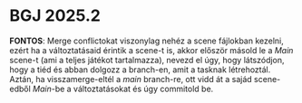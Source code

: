 # BGJ 2025.2

**FONTOS**: Merge conflictokat viszonylag nehéz a scene fájlokban kezelni, ezért ha a változtatásaid érintik a scene-t is, akkor először másold le a *Main* scene-t (ami a teljes játékot tartalmazza), nevezd el úgy, hogy látszódjon, hogy a tiéd és abban dolgozz a branch-en, amit a tasknak létrehoztál. Aztán, ha visszamerge-eltél a *main* branch-re, ott vidd át a sajád scene-edből *Main*-be a változtatásokat és úgy commitold be.
